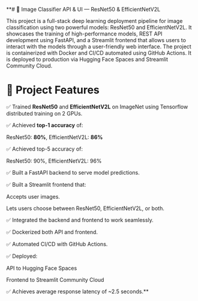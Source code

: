 **# 🧠 Image Classifier API & UI — ResNet50 & EfficientNetV2L

This project is a full-stack deep learning deployment pipeline for image classification using two powerful models: ResNet50 and EfficientNetV2L. It showcases the training of high-performance models, REST API development using FastAPI, and a Streamlit frontend that allows users to interact with the models through a user-friendly web interface. The project is containerized with Docker and CI/CD automated using GitHub Actions. It is deployed to production via Hugging Face Spaces and Streamlit Community Cloud.

# 🚀 Project Features

✅ Trained **ResNet50** and **EfficientNetV2L** on ImageNet using Tensorflow distributed training on 2 GPUs.

✅ Achieved **top-1 accuracy** of:

ResNet50: **80%**, EfficientNetV2L: **86%**

✅ Achieved top-5 accuracy of:

ResNet50: 90%, EfficientNetV2L: 96%

✅ Built a FastAPI backend to serve model predictions.

✅ Built a Streamlit frontend that:

Accepts user images.

Lets users choose between ResNet50, EfficientNetV2L, or both.

✅ Integrated the backend and frontend to work seamlessly.

✅ Dockerized both API and frontend.

✅ Automated CI/CD with GitHub Actions.

✅ Deployed:

API to Hugging Face Spaces

Frontend to Streamlit Community Cloud

✅ Achieves average response latency of ~2.5 seconds.**